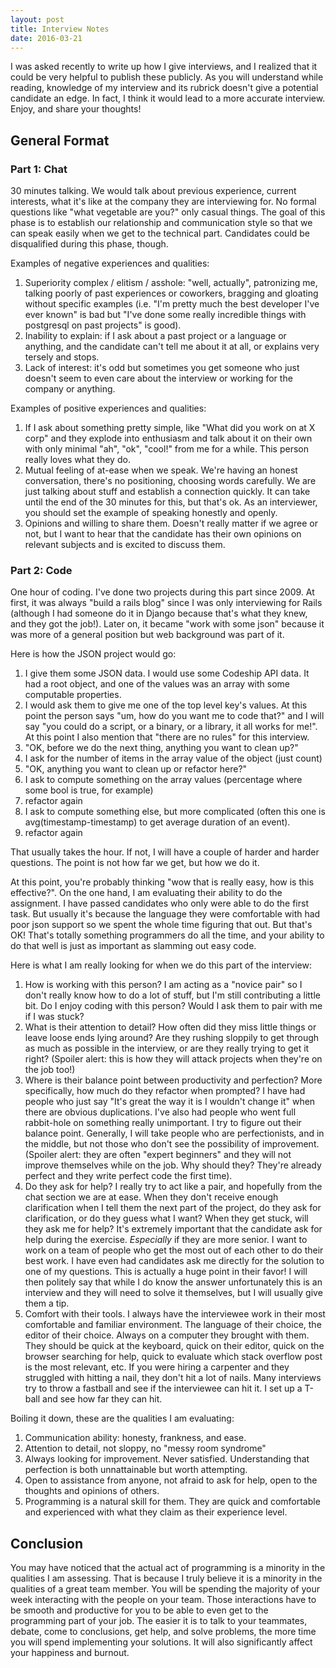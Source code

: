 ```yaml
---
layout: post
title: Interview Notes
date: 2016-03-21
---
```


I was asked recently to write up how I give interviews, and I realized that it could be very helpful to publish these publicly. As you will understand while reading, knowledge of my interview and its rubrick doesn't give a potential candidate an edge. In fact, I think it would lead to a more accurate interview. Enjoy, and share your thoughts!

## General Format

### Part 1: Chat

30 minutes talking. We would talk about previous experience, current interests, what it's like at the company they are interviewing for. No formal questions like "what vegetable are you?" only casual things. The goal of this phase is to establish our relationship and communication style so that we can speak easily when we get to the technical part. Candidates could be disqualified during this phase, though.

Examples of negative experiences and qualities:

1. Superiority complex / elitism / asshole: "well, actually", patronizing me, talking poorly of past experiences or coworkers, bragging and gloating without specific examples (i.e. "I'm pretty much the best developer I've ever known" is bad but "I've done some really incredible things with postgresql on past projects" is good).
1. Inability to explain: if I ask about a past project or a language or anything, and the candidate can't tell me about it at all, or explains very tersely and stops.
1. Lack of interest: it's odd but sometimes you get someone who just doesn't seem to even care about the interview or working for the company or anything.

Examples of positive experiences and qualities:

1. If I ask about something pretty simple, like "What did you work on at X corp" and they explode into enthusiasm and talk about it on their own with only minimal "ah", "ok", "cool!" from me for a while. This person really loves what they do.
1. Mutual feeling of at-ease when we speak. We're having an honest conversation, there's no positioning, choosing words carefully. We are just talking about stuff and establish a connection quickly. It can take until the end of the 30 minutes for this, but that's ok. As an interviewer, you should set the example of speaking honestly and openly.
1. Opinions and willing to share them. Doesn't really matter if we agree or not, but I want to hear that the candidate has their own opinions on relevant subjects and is excited to discuss them.

### Part 2: Code

One hour of coding. I've done two projects during this part since 2009. At first, it was always "build a rails blog" since I was only interviewing for Rails (although I had someone do it in Django because that's what they knew, and they got the job!). Later on, it became "work with some json" because it was more of a general position but web background was part of it.

Here is how the JSON project would go:

1. I give them some JSON data. I would use some Codeship API data. It had a root object, and one of the values was an array with some computable properties.
1. I would ask them to give me one of the top level key's values. At this point the person says "um, how do you want me to code that?" and I will say "you could do a script, or a binary, or a library, it all works for me!". At this point I also mention that "there are no rules" for this interview.
1. "OK, before we do the next thing, anything you want to clean up?"
1. I ask for the number of items in the array value of the object (just count)
1. "OK, anything you want to clean up or refactor here?"
1. I ask to compute something on the array values (percentage where some bool is true, for example)
1. refactor again
1. I ask to compute something else, but more complicated (often this one is avg(timestamp-timestamp) to get average duration of an event).
1. refactor again

That usually takes the hour. If not, I will have a couple of harder and harder questions. The point is not how far we get, but how we do it.

At this point, you're probably thinking "wow that is really easy, how is this effective?". On the one hand, I am evaluating their ability to do the assignment. I have passed candidates who only were able to do the first task. But usually it's because the language they were comfortable with had poor json support so we spent the whole time figuring that out. But that's OK! That's totally something programmers do all the time, and your ability to do that well is just as important as slamming out easy code.

Here is what I am really looking for when we do this part of the interview:

1. How is working with this person? I am acting as a "novice pair" so I don't really know how to do a lot of stuff, but I'm still contributing a little bit. Do I enjoy coding with this person? Would I ask them to pair with me if I was stuck?
1. What is their attention to detail? How often did they miss little things or leave loose ends lying around? Are they rushing sloppily to get through as much as possible in the interview, or are they really trying to get it right? (Spoiler alert: this is how they will attack projects when they're on the job too!)
1. Where is their balance point between productivity and perfection? More specifically, how much do they refactor when prompted? I have had people who just say "It's great the way it is I wouldn't change it" when there are obvious duplications. I've also had people who went full rabbit-hole on something really unimportant. I try to figure out their balance point. Generally, I will take people who are perfectionists, and in the middle, but not those who don't see the possibility of improvement. (Spoiler alert: they are often "expert beginners" and they will not improve themselves while on the job. Why should they? They're already perfect and they write perfect code the first time).
1. Do they ask for help? I really try to act like a pair, and hopefully from the chat section we are at ease. When they don't receive enough clarification when I tell them the next part of the project, do they ask for clarification, or do they guess what I want? When they get stuck, will they ask me for help? It's extremely important that the candidate ask for help during the exercise. *Especially* if they are more senior. I want to work on a team of people who get the most out of each other to do their best work. I have even had candidates ask me directly for the solution to one of my questions. This is actually a huge point in their favor! I will then politely say that while I do know the answer unfortunately this is an interview and they will need to solve it themselves, but I will usually give them a tip.
1. Comfort with their tools. I always have the interviewee work in their most comfortable and familiar environment. The language of their choice, the editor of their choice. Always on a computer they brought with them. They should be quick at the keyboard, quick on their editor, quick on the browser searching for help, quick to evaluate which stack overflow post is the most relevant, etc. If you were hiring a carpenter and they struggled with hitting a nail, they don't hit a lot of nails. Many interviews try to throw a fastball and see if the interviewee can hit it. I set up a T-ball and see how far they can hit.

Boiling it down, these are the qualities I am evaluating:

1. Communication ability: honesty, frankness, and ease.
1. Attention to detail, not sloppy, no "messy room syndrome"
1. Always looking for improvement. Never satisfied. Understanding that perfection is both unnattainable but worth attempting.
1. Open to assistance from anyone, not afraid to ask for help, open to the thoughts and opinions of others.
1. Programming is a natural skill for them. They are quick and comfortable and experienced with what they claim as their experience level.

## Conclusion

You may have noticed that the actual act of programming is a minority in the qualities I am assessing. That is because I truly believe it is a minority in the qualities of a great team member. You will be spending the majority of your week interacting with the people on your team. Those interactions have to be smooth and productive for you to be able to even get to the programming part of your job. The easier it is to talk to your teammates, debate, come to conclusions, get help, and solve problems, the more time you will spend implementing your solutions. It will also significantly affect your happiness and burnout.


